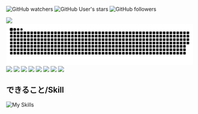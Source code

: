 ![GitHub watchers](https://img.shields.io/github/watchers/econanringo/econanringo?style=flat&label=Profile%20Watcher)
![GitHub User's stars](https://img.shields.io/github/stars/econanringo?style=flat)
![GitHub followers](https://img.shields.io/github/followers/econanringo?style=flat)

![](https://typograssy.deno.dev/api?text=Welcome%20to%20econan's%20GitHub%20account!&comment=@econanringo)
![](https://raw.githubusercontent.com/econanringo/econanringo/output/github-contribution-grid-snake.svg)
![](http://github-profile-summary-cards.vercel.app/api/cards/profile-details?username=econanringo&theme=default)
![](http://github-profile-summary-cards.vercel.app/api/cards/repos-per-language?username=econanringo&theme=default)
![](http://github-profile-summary-cards.vercel.app/api/cards/most-commit-language?username=econanringo&theme=default)
![](http://github-profile-summary-cards.vercel.app/api/cards/stats?username=econanringo&theme=default)
![](http://github-profile-summary-cards.vercel.app/api/cards/productive-time?username=econanringo&theme=default&utcOffset=8)
![](https://github-profile-trophy.vercel.app/?username=econanringo)
![](https://github-readme-stats.vercel.app/api?username=econanringo)
![](https://streak-stats.demolab.com?user=econanringo)
## できること/Skill
![My Skills](https://skillicons.dev/icons?i=androidstudio,angular,apple,arduino,bash,bootstrap,codepen,css,dart,django,docker,figma,firebase,flutter,gcp,git,github,githubactions,gmail,html,js,kotlin,linux,md,mongodb,mysql,nextjs,nginx,nodejs,notion,npm,nuxtjs,pnpm,postgres,prisma,py,raspberrypi,react,replit,sass,sqlite,stackoverflow,supabase,svg,swift,tailwind,tensorflow,ts,ubuntu,unity,vercel,vim,visualstudio,vite,vscode,vue,webpack,windows,yarn)

<!---
econanringo/econanringo is a ✨ special ✨ repository because its `README.md` (this file) appears on your GitHub profile.
You can click the Preview link to take a look at your changes.
--->
